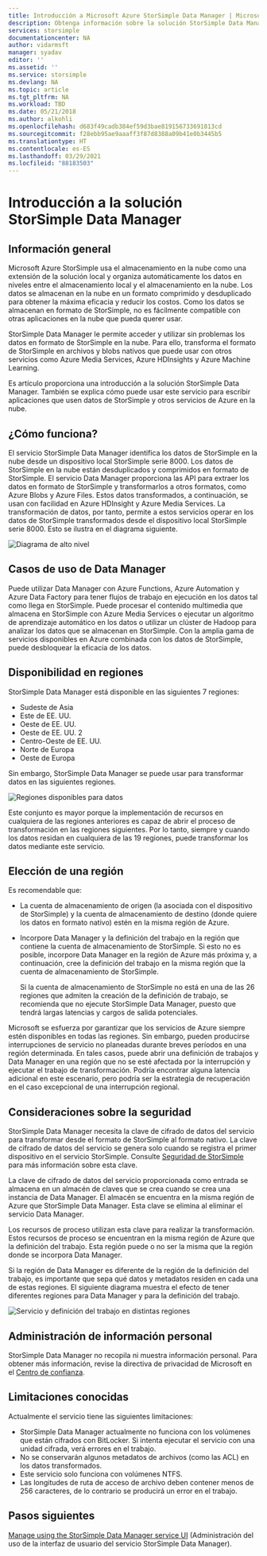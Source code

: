 ```yaml
---
title: Introducción a Microsoft Azure StorSimple Data Manager | Microsoft Docs
description: Obtenga información sobre la solución StorSimple Data Manager y cómo puede usar este servicio para escribir aplicaciones que usan datos de StorSimple y otros servicios de Azure.
services: storsimple
documentationcenter: NA
author: vidarmsft
manager: syadav
editor: ''
ms.assetid: ''
ms.service: storsimple
ms.devlang: NA
ms.topic: article
ms.tgt_pltfrm: NA
ms.workload: TBD
ms.date: 05/21/2018
ms.author: alkohli
ms.openlocfilehash: d683f49cadb384ef59d3bae819156733691813cd
ms.sourcegitcommit: f28ebb95ae9aaaff3f87d8388a09b41e0b3445b5
ms.translationtype: HT
ms.contentlocale: es-ES
ms.lasthandoff: 03/29/2021
ms.locfileid: "88183503"
---
```

# <a name="storsimple-data-manager-solution-overview"></a>Introducción a la solución StorSimple Data Manager

## <a name="overview"></a>Información general

Microsoft Azure StorSimple usa el almacenamiento en la nube como una extensión de la solución local y organiza automáticamente los datos en niveles entre el almacenamiento local y el almacenamiento en la nube. Los datos se almacenan en la nube en un formato comprimido y desduplicado para obtener la máxima eficacia y reducir los costos. Como los datos se almacenan en formato de StorSimple, no es fácilmente compatible con otras aplicaciones en la nube que pueda querer usar.

StorSimple Data Manager le permite acceder y utilizar sin problemas los datos en formato de StorSimple en la nube. Para ello, transforma el formato de StorSimple en archivos y blobs nativos que puede usar con otros servicios como Azure Media Services, Azure HDInsights y Azure Machine Learning.

Es artículo proporciona una introducción a la solución StorSimple Data Manager. También se explica cómo puede usar este servicio para escribir aplicaciones que usen datos de StorSimple y otros servicios de Azure en la nube.

## <a name="how-it-works"></a>¿Cómo funciona?

El servicio StorSimple Data Manager identifica los datos de StorSimple en la nube desde un dispositivo local StorSimple serie 8000. Los datos de StorSimple en la nube están desduplicados y comprimidos en formato de StorSimple. El servicio Data Manager proporciona las API para extraer los datos en formato de StorSimple y transformarlos a otros formatos, como Azure Blobs y Azure Files. Estos datos transformados, a continuación, se usan con facilidad en Azure HDInsight y Azure Media Services. La transformación de datos, por tanto, permite a estos servicios operar en los datos de StorSimple transformados desde el dispositivo local StorSimple serie 8000. Esto se ilustra en el diagrama siguiente.

![Diagrama de alto nivel](./media/storsimple-data-manager-overview/storsimple-data-manager-overview2.png)


## <a name="data-manager-use-cases"></a>Casos de uso de Data Manager

Puede utilizar Data Manager con Azure Functions, Azure Automation y Azure Data Factory para tener flujos de trabajo en ejecución en los datos tal como llega en StorSimple. Puede procesar el contenido multimedia que almacena en StorSimple con Azure Media Services o ejecutar un algoritmo de aprendizaje automático en los datos o utilizar un clúster de Hadoop para analizar los datos que se almacenan en StorSimple. Con la amplia gama de servicios disponibles en Azure combinada con los datos de StorSimple, puede desbloquear la eficacia de los datos.


## <a name="region-availability"></a>Disponibilidad en regiones

StorSimple Data Manager está disponible en las siguientes 7 regiones:

 - Sudeste de Asia
 - Este de EE. UU.
 - Oeste de EE. UU.
 - Oeste de EE. UU. 2
 - Centro-Oeste de EE. UU.
 - Norte de Europa
 - Oeste de Europa

Sin embargo, StorSimple Data Manager se puede usar para transformar datos en las siguientes regiones. 

![Regiones disponibles para datos](./media/storsimple-data-manager-overview/data-manager-job-definition-different-regions-m.png)

Este conjunto es mayor porque la implementación de recursos en cualquiera de las regiones anteriores es capaz de abrir el proceso de transformación en las regiones siguientes. Por lo tanto, siempre y cuando los datos residan en cualquiera de las 19 regiones, puede transformar los datos mediante este servicio.


## <a name="choosing-a-region"></a>Elección de una región

Es recomendable que:
 - La cuenta de almacenamiento de origen (la asociada con el dispositivo de StorSimple) y la cuenta de almacenamiento de destino (donde quiere los datos en formato nativo) estén en la misma región de Azure.
 - Incorpore Data Manager y la definición del trabajo en la región que contiene la cuenta de almacenamiento de StorSimple. Si esto no es posible, incorpore Data Manager en la región de Azure más próxima y, a continuación, cree la definición del trabajo en la misma región que la cuenta de almacenamiento de StorSimple. 

    Si la cuenta de almacenamiento de StorSimple no está en una de las 26 regiones que admiten la creación de la definición de trabajo, se recomienda que no ejecute StorSimple Data Manager, puesto que tendrá largas latencias y cargos de salida potenciales.
    
Microsoft se esfuerza por garantizar que los servicios de Azure siempre estén disponibles en todas las regiones. Sin embargo, pueden producirse interrupciones de servicio no planeadas durante breves períodos en una región determinada. En tales casos, puede abrir una definición de trabajos y Data Manager en una región que no se esté afectada por la interrupción y ejecutar el trabajo de transformación. Podría encontrar alguna latencia adicional en este escenario, pero podría ser la estrategia de recuperación en el caso excepcional de una interrupción regional.

## <a name="security-considerations"></a>Consideraciones sobre la seguridad

StorSimple Data Manager necesita la clave de cifrado de datos del servicio para transformar desde el formato de StorSimple al formato nativo. La clave de cifrado de datos del servicio se genera solo cuando se registra el primer dispositivo en el servicio StorSimple. Consulte [Seguridad de StorSimple](storsimple-8000-security.md) para más información sobre esta clave.

La clave de cifrado de datos del servicio proporcionada como entrada se almacena en un almacén de claves que se crea cuando se crea una instancia de Data Manager. El almacén se encuentra en la misma región de Azure que StorSimple Data Manager. Esta clave se elimina al eliminar el servicio Data Manager.

Los recursos de proceso utilizan esta clave para realizar la transformación. Estos recursos de proceso se encuentran en la misma región de Azure que la definición del trabajo. Esta región puede o no ser la misma que la región donde se incorpora Data Manager.

Si la región de Data Manager es diferente de la región de la definición del trabajo, es importante que sepa qué datos y metadatos residen en cada una de estas regiones. El siguiente diagrama muestra el efecto de tener diferentes regiones para Data Manager y para la definición del trabajo.

![Servicio y definición del trabajo en distintas regiones](./media/storsimple-data-manager-overview/data-manager-job-different-regions.png)

## <a name="managing-personal-information"></a>Administración de información personal

StorSimple Data Manager no recopila ni muestra información personal. Para obtener más información, revise la directiva de privacidad de Microsoft en el [Centro de confianza](https://www.microsoft.com/trustcenter).

## <a name="known-limitations"></a>Limitaciones conocidas

Actualmente el servicio tiene las siguientes limitaciones:
- StorSimple Data Manager actualmente no funciona con los volúmenes que están cifrados con BitLocker. Si intenta ejecutar el servicio con una unidad cifrada, verá errores en el trabajo.
- No se conservarán algunos metadatos de archivos (como las ACL) en los datos transformados.
- Este servicio solo funciona con volúmenes NTFS.
- Las longitudes de ruta de acceso de archivo deben contener menos de 256 caracteres, de lo contrario se producirá un error en el trabajo.

## <a name="next-steps"></a>Pasos siguientes

[Manage using the StorSimple Data Manager service UI](storsimple-data-manager-ui.md) (Administración del uso de la interfaz de usuario del servicio StorSimple Data Manager).
